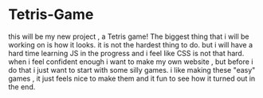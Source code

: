 # Tetris-Game
this will be my new project , a Tetris game!
The biggest thing that i will be working on is how it looks.
it is not the hardest thing to do.
but i will have a hard time learning JS in the progress and i feel like CSS is not that hard. 
when i feel confident enough i want to make my own website , but before i do that i just want to start with some silly games.
i like making these "easy" games , it just feels nice to make them and it fun to see how it turned out in the end.
